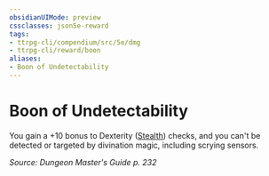 ```yaml
---
obsidianUIMode: preview
cssclasses: json5e-reward
tags:
- ttrpg-cli/compendium/src/5e/dmg
- ttrpg-cli/reward/boon
aliases:
- Boon of Undetectability
---
```

# Boon of Undetectability

You gain a +10 bonus to Dexterity ([Stealth](/3-Mechanics/CLI/Rules/skills.md#Stealth)) checks, and you can't be detected or targeted by divination magic, including scrying sensors.

*Source: Dungeon Master's Guide p. 232*
